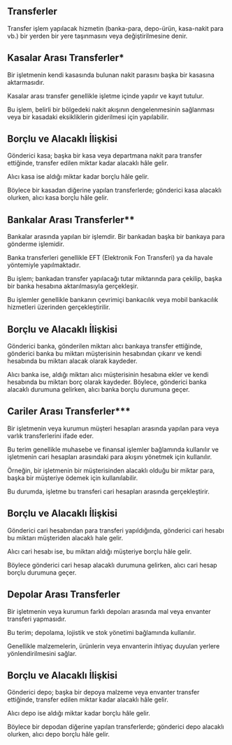 ## Transferler 

Transfer işlem yapılacak hizmetin (banka-para, depo-ürün, kasa-nakit para vb.) bir yerden bir yere taşınmasını veya değiştirilmesine denir.

## Kasalar Arası Transferler*

Bir işletmenin kendi kasasında bulunan nakit parasını başka bir kasasına aktarmasıdır. 

Kasalar arası transfer genellikle işletme içinde yapılır ve kayıt tutulur. 

Bu işlem, belirli bir bölgedeki nakit akışının dengelenmesinin sağlanması veya bir kasadaki eksikliklerin giderilmesi için yapılabilir.

## Borçlu ve Alacaklı İlişkisi

Gönderici kasa; başka bir kasa veya departmana nakit para transfer ettiğinde, transfer edilen miktar kadar alacaklı hâle gelir.

Alıcı kasa ise aldığı miktar kadar borçlu hâle gelir. 

Böylece bir kasadan diğerine yapılan transferlerde; gönderici kasa alacaklı olurken, alıcı kasa borçlu hâle gelir.

## Bankalar Arası Transferler**

Bankalar arasında yapılan bir işlemdir. Bir bankadan başka bir bankaya para gönderme işlemidir.

Banka transferleri genellikle EFT (Elektronik Fon Transferi) ya da havale yöntemiyle yapılmaktadır. 

Bu işlem; bankadan transfer yapılacağı tutar miktarında para çekilip, başka bir banka hesabına aktarılmasıyla gerçekleşir.

Bu işlemler genellikle bankanın çevrimiçi bankacılık veya mobil bankacılık hizmetleri üzerinden gerçekleştirilir.

## Borçlu ve Alacaklı İlişkisi

Gönderici banka, gönderilen miktarı alıcı bankaya transfer ettiğinde, gönderici banka bu miktarı 
müşterisinin hesabından çıkarır ve kendi hesabında bu miktarı alacak olarak kaydeder.

Alıcı banka ise, aldığı miktarı alıcı müşterisinin hesabına ekler ve kendi hesabında 
bu miktarı borç olarak kaydeder. Böylece, gönderici banka alacaklı durumuna gelirken, alıcı banka borçlu durumuna geçer. 

## Cariler Arası Transferler***
 Bir işletmenin veya kurumun müşteri hesapları arasında yapılan para veya varlık transferlerini ifade eder.

 Bu terim genellikle muhasebe ve finansal işlemler bağlamında kullanılır ve işletmenin cari hesapları arasındaki para akışını yönetmek için kullanılır.

Örneğin, bir işletmenin bir müşterisinden alacaklı olduğu bir miktar para, başka bir müşteriye ödemek için kullanılabilir.

Bu durumda, işletme bu transferi cari hesapları arasında gerçekleştirir.

## Borçlu ve Alacaklı İlişkisi

Gönderici cari hesabından para transferi yapıldığında, gönderici cari hesabı bu miktarı müşteriden alacaklı hale gelir. 

Alıcı cari hesabı ise, bu miktarı aldığı müşteriye borçlu hâle gelir. 

Böylece gönderici cari hesap alacaklı durumuna gelirken, alıcı cari hesap borçlu durumuna geçer.

## Depolar Arası Transferler
Bir işletmenin veya kurumun farklı depoları arasında mal veya envanter transferi yapmasıdır. 

Bu terim; depolama, lojistik ve stok yönetimi bağlamında kullanılır.

Genellikle malzemelerin, 
ürünlerin veya envanterin ihtiyaç duyulan yerlere yönlendirilmesini sağlar.

## Borçlu ve Alacaklı İlişkisi

Gönderici depo; başka bir depoya malzeme veya envanter transfer ettiğinde, transfer edilen miktar kadar alacaklı hâle gelir.

Alıcı depo ise aldığı miktar kadar borçlu hâle gelir. 

Böylece bir depodan diğerine yapılan transferlerde; gönderici depo alacaklı olurken, alıcı depo borçlu hâle gelir.


